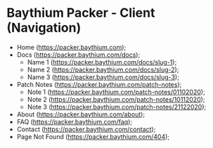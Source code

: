 # Baythium Packer - Client (Navigation)

- Home (https://packer.baythium.com);
- Docs (https://packer.baythium.com/docs);
  - Name 1 (https://packer.baythium.com/docs/slug-1);
  - Name 2 (https://packer.baythium.com/docs/slug-2);
  - Name 3 (https://packer.baythium.com/docs/slug-3);
- Patch Notes (https://packer.baythium.com/patch-notes);
  - Note 1 (https://packer.baythium.com/patch-notes/01102020);
  - Note 2 (https://packer.baythium.com/patch-notes/10112020);
  - Note 3 (https://packer.baythium.com/patch-notes/21122020);
- About (https://packer.baythium.com/about);
- FAQ (https://packer.baythium.com/faq);
- Contact (https://packer.baythium.com/contact);
- Page Not Found (https://packer.baythium.com/404);